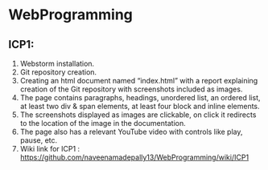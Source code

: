 # WebProgramming

## ICP1:

1. Webstorm installation.
2. Git repository creation.
3. Creating an html document named “index.html” with a report explaining creation of the Git repository with screenshots included as images.
4. The page contains paragraphs, headings, unordered list, an ordered list, at least two div & span elements, at least four block and inline elements.
5. The screenshots displayed as images are clickable, on click it redirects to the location of the image in the documentation.
6. The page also has a relevant YouTube video with controls like play, pause, etc.
7. Wiki link for ICP1 : https://github.com/naveenamadepally13/WebProgramming/wiki/ICP1
